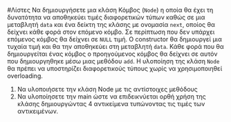 #Λίστες
Nα δημιουργήσετε μια κλάση Κόμβος (`Node`) η οποία θα έχει τη δυνατότητα να αποθηκεύει τιμές διαφορετικών τύπων καθώς σε μια μεταβλητή `data` και ένα δείκτη της κλάσης με ονομασία `next`, οποίος θα δείχνει κάθε φορά στον επόμενο κόμβο. Σε περίπτωση που δεν υπάρχει επόμενος κόμβος θα δείχνει σε `NULL` τιμή. Ο constructor θα δημιουργεί μια τυχαία τιμή και θα την αποθηκεύει στη μεταβλητή `data`. Κάθε φορά που θα δημιουργείται ένας κόμβος ο προηγούμενος κόμβος θα δείχνει σε αυτόν που δημιουργηθηκε μέσω μιας μεθόδου `add`. H υλοποίηση της κλάση `Node` θα πρέπει να υποστηρίζει διαφορετικούς τύπους χωρίς να χρησιμοποιηθεί overloading.

1. Να υλοποιήσετε την κλάση Node με τις αντίστοιχες μεθόδους
2. Να υλοποίησετε την main ώστε να επιδεικνύεται ορθή χρήση της κλάσης δημιουργώντας 4 αντικείμενα τυπώνοντας τις τιμές των αντικειμένων.
